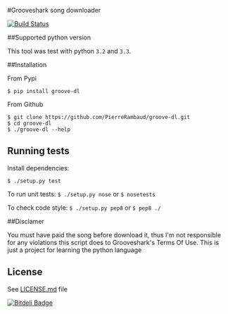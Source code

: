 #Grooveshark song downloader

[![Build Status](https://travis-ci.org/PierreRambaud/groove-dl.png?branch=develop)](https://travis-ci.org/PierreRambaud/groove-dl)

##Supported python version

This tool was test with python `3.2` and `3.3`.

##Installation

From Pypi

```
$ pip install groove-dl
```

From Github

```
$ git clone https://github.com/PierreRambaud/groove-dl.git
$ cd groove-dl
$ ./groove-dl --help
```


## Running tests
Install dependencies:

`$ ./setup.py test`

To run unit tests:
`$ ./setup.py nose`
or
`$ nosetests`

To check code style:
`$ ./setup.py pep8`
or
`$ pep8 ./`

##Disclamer

You must have paid the song before download it, thus I'm not responsible for any violations this script does to Grooveshark's Terms Of Use.
This is just a project for learning the python language


## License
   See [LICENSE.md](LICENSE.md) file


[![Bitdeli Badge](https://d2weczhvl823v0.cloudfront.net/PierreRambaud/groove-dl/trend.png)](https://bitdeli.com/free "Bitdeli Badge")
